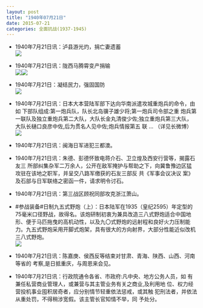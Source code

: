 ```yaml
---
layout: post
title: "1940年07月21日"
date: 2015-07-21
categories: 全面抗战(1937-1945)
---
```


<meta name="referrer" content="no-referrer" />

- 1940年7月21日讯：泸县游光灼，捐亡妻遗蓄 <br/><img src="https://ww4.sinaimg.cn/large/aca367d8jw1euassgqadij20d106vwfb.jpg" />

- 1940年7月21日讯：陇西马腾霄变产捐输 <br/><img src="https://ww3.sinaimg.cn/large/aca367d8jw1euar1wn4xcj20dc073756.jpg" /><img src="https://ww3.sinaimg.cn/large/aca367d8jw1euar1wmhmmj204407d3yq.jpg" />

- 1940年7月21日：凝结民力，强固国防 <br/><img src="https://ww1.sinaimg.cn/large/aca367d8jw1euapc73usrj211q0i3wkw.jpg" />

- 1940年7月21日讯：日本大本营陆军部下达向华南派遣攻城重炮兵的命令，由如 下部队组成:第一炮兵队，队长北岛骥子雄少将;第一炮兵司令部之重 炮兵第一联队及独立重炮兵第二大队，大队长金丸清俊少佐;独立重炮兵第三大队，大队长樋口良彦中佐,后为贯名人见中佐;炮兵情报第五 联 ... （详见长微博） <br/><img src="https://ww1.sinaimg.cn/large/aca367d8jw1euanl3020sj20c80ay75s.jpg" />

- 1940年7月21日讯：闽海日军进犯三都澳。 

- 1940年7月21日讯：朱德、彭德怀致电蒋介石、卫立煌及西安行营等，揭露石友三 所部纠集杂军二万余人，公开在敌军掩护与帮助之下，向冀鲁豫边区猛 攻驻在该地之职军，并呈交八路军缴获的石友三部反 共《军事会议决议 案》及石部与日军联络之密函一件，请求明令讨石。 

- 1940年7月21日讯：第三战区顾祝同部攻克浙江萧山。 

- #参战装备#日制九五式野炮（上）：日本陆军在1935（皇纪2595）年定型的75毫米口径野战，故得名。该炮研制初衷为兼具改造三八式野炮适合中国地形、便于马匹拖曳的高机动性，以及九〇式野炮的远射程和良好火力压制能力。九五式野炮采用开脚式炮架，具有很大的方向射界，大部分性能近似改机三八式野炮。 <br/><img src="https://ww1.sinaimg.cn/large/aca367d8jw1eua5ywxruqj208o106jwp.jpg" />

- 1940年7月21日讯：陈嘉庚、侯西反等结束对甘肃、青海、陕西、山西、河南等省的 考察,是日抵重庆，与周恩来会见。 

- 1940年7月21日讯：行政院通令各省、市政府:凡中央、地方公务人员，如 有兼任私营商业管理人，或兼营与其主管业务有关之商业,及利用地 位、权力经营投机事业囤积居奇者，应分别情节轻重依法惩戒，或其触 犯刑法者，并依法从重处罚，不得稍涉宽假。该主管长官知情不举，同 予处分。 


